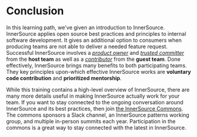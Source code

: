 
# Conclusion

In this learning path, we've given an introduction to InnerSource.
InnerSource applies open source best practices and principles to internal software development.
It gives an additional option to consumers when producing teams are not able to deliver a needed feature request.
Successful InnerSource involves a [_product owner_](https://github.com/InnerSourceCommons/InnerSourceLearningPath/blob/master/product-owner/01-opening-article.md) and [_trusted committer_](https://github.com/InnerSourceCommons/InnerSourceLearningPath/blob/master/trusted-committer/01-introduction.md) from the **host team** as well as a [_contributor_](https://github.com/InnerSourceCommons/InnerSourceLearningPath/blob/master/contributor/01-introduction-article.md) from the **guest team**.
Done effectively, InnerSource brings many benefits to both participating teams.
They key principles upon-which effective InnerSource works are **voluntary code contribution** and **prioritized mentorship**.

While this training contains a high-level overview of InnerSource, there are many more details useful in making InnerSource actually work for your team.
If you want to stay connected to the ongoing conversation around InnerSource and its best practices, then join [the InnerSource Commons](http://innersourcecommons.org).
The commons sponsors a Slack channel, an InnerSource patterns working group, and multiple in-person summits each year.
Participation in the commons is a great way to stay connected with the latest in InnerSource.
